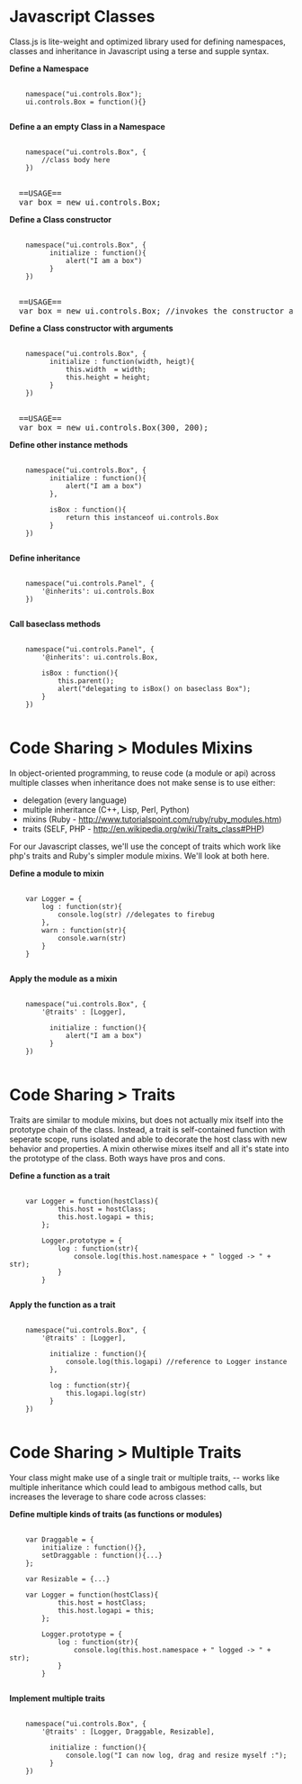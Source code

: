 # Javascript Classes
Class.js is lite-weight and optimized library used for defining namespaces, classes 
and inheritance in Javascript using a terse and supple syntax.

**Define a Namespace**
<pre>
  <code>
  	namespace("ui.controls.Box");
  	ui.controls.Box = function(){}
  </code>
</pre>


**Define a an empty Class in a Namespace**
<pre>
  <code>
  	namespace("ui.controls.Box", {
  	    //class body here
  	})
  </code>
  
  ==USAGE==
  var box = new ui.controls.Box;
</pre>


**Define a Class constructor**
<pre>
  <code>
  	namespace("ui.controls.Box", {
    	  initialize : function(){
    	      alert("I am a box")
    	  }
  	})
  </code>
  
  ==USAGE==
  var box = new ui.controls.Box; //invokes the constructor automatically
</pre>


**Define a Class constructor with arguments**
<pre>
  <code>
  	namespace("ui.controls.Box", {
    	  initialize : function(width, heigt){
    	      this.width  = width;
    	      this.height = height;
    	  }
  	})
  </code>
  
  ==USAGE==
  var box = new ui.controls.Box(300, 200);
</pre>


**Define other instance methods**
<pre>
  <code>
  	namespace("ui.controls.Box", {
    	  initialize : function(){
    	      alert("I am a box")
    	  },
    	  
    	  isBox : function(){
    	      return this instanceof ui.controls.Box
    	  }
  	})
  </code>
</pre>


**Define inheritance**
<pre>
  <code>
  	namespace("ui.controls.Panel", {
  	    '@inherits': ui.controls.Box
  	})
  </code>
</pre>


**Call baseclass methods**
<pre>
  <code>
  	namespace("ui.controls.Panel", {
  	    '@inherits': ui.controls.Box,
  	    
  	    isBox : function(){
  	        this.parent();
  	        alert("delegating to isBox() on baseclass Box");
  	    }
  	})
  </code>
</pre>


# Code Sharing > Modules Mixins
In object-oriented programming, to reuse code (a module or api) across multiple classes
when inheritance does not make sense is to use either:
   - delegation (every language)
   - multiple inheritance (C++, Lisp, Perl, Python)
   - mixins (Ruby - http://www.tutorialspoint.com/ruby/ruby_modules.htm)
   - traits (SELF, PHP - http://en.wikipedia.org/wiki/Traits_class#PHP)

For our Javascript classes, we'll use the concept of traits which work like php's traits 
and Ruby's simpler module mixins. We'll look at both here.

**Define a module to mixin**
<pre>
  <code>
  	var Logger = {
  	    log : function(str){
  	        console.log(str) //delegates to firebug
  	    },
  	    warn : function(str){
  	        console.warn(str)
  	    }
  	}
  </code>
</pre>


**Apply the module as a mixin**
<pre>
  <code>
  	namespace("ui.controls.Box", {
  	    '@traits' : [Logger],
  	    
    	  initialize : function(){
    	      alert("I am a box")
    	  }
  	})
  </code>
</pre>


# Code Sharing > Traits
Traits are similar to module mixins, but does not actually mix itself into the prototype chain of
the class. Instead, a trait is self-contained function with seperate scope, runs isolated and able to decorate
the host class with new behavior and properties. A mixin otherwise mixes itself and all it's state into
the prototype of the class. Both ways have pros and cons.

**Define a function as a trait**
<pre>
  <code>
  	var Logger = function(hostClass){
  	        this.host = hostClass;
  	        this.host.logapi = this;
  	    };
  	    
  	    Logger.prototype = {
      	    log : function(str){
      	        console.log(this.host.namespace + " logged -> " + str);
      	    }
  	    }
  </code>
</pre>


**Apply the function as a trait**
<pre>
  <code>
  	namespace("ui.controls.Box", {
  	    '@traits' : [Logger],
  	    
    	  initialize : function(){
    	      console.log(this.logapi) //reference to Logger instance
    	  },
    	  
    	  log : function(str){
    	      this.logapi.log(str)
    	  }
  	})
  </code>
</pre>


# Code Sharing > Multiple Traits
Your class might make use of a single trait or multiple traits, -- works like multiple inheritance 
which could lead to ambigous method calls, but increases the leverage to share code across classes:

**Define multiple kinds of traits (as functions or modules)**
<pre>
  <code>
    var Draggable = {
        initialize : function(){},
        setDraggable : function(){...}
    };
    
    var Resizable = {...}
    
  	var Logger = function(hostClass){
  	        this.host = hostClass;
  	        this.host.logapi = this;
  	    };
  	    
  	    Logger.prototype = {
      	    log : function(str){
      	        console.log(this.host.namespace + " logged -> " + str);
      	    }
  	    }
  </code>
</pre>


**Implement multiple traits**
<pre>
  <code>
  	namespace("ui.controls.Box", {
  	    '@traits' : [Logger, Draggable, Resizable],
  	    
    	  initialize : function(){
    	      console.log("I can now log, drag and resize myself :");
    	  }
  	})
  </code>
</pre>
